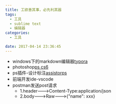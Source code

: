 ```yaml
---
title: 工欲善其事，必先利其器
tags:
  - 工具
  - sublime text
  - 编辑器
categories:
  - 工具

date: 2017-04-14 23:36:45
---
```


* windows下的markdown编辑器[typora](https://www.typora.io/#windows)
* photoshop[ps cs6](http://rj.baidu.com/soft/detail/23675.html?ald)
* ps插件-设计标注[assistorps]()
* 前端开发ide-vscode
* postman发送post请求
  * 1.header--->Content-Type:application/json
  * 2.body--->Raw--->{"name": xxx}


